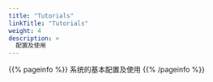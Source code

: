 ```yaml
---
title: "Tutorials"
linkTitle: "Tutorials"
weight: 4
description: >
  配置及使用
---
```


{{% pageinfo %}}
系统的基本配置及使用
{{% /pageinfo %}}
